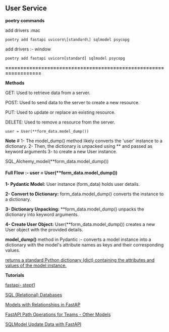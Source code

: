 ## User Service 

**poetry commands**

add drivers :mac
```shell
poetry add fastapi uvicorn\[standard\] sqlmodel psycopg 
```

add drivers :- window
```shell
poetry add fastapi uvicorn[standard] sqlmodel psycopg
```

**=================================================================**

**Methods**

GET: Used to retrieve data from a server.

POST: Used to send data to the server to create a new resource.

PUT: Used to update or replace an existing resource.

DELETE: Used to remove a resource from the server.


```shell
user = User(**form_data.model_dump())
```
**Note** # 1- The model_dump() method likely converts the 'user' instance to a dictionary. 2- Then, the dictionary is unpacked using ** and passed as keyword arguments 3- to create a new User instance.


SQL_Alchemy_model(**form_data.model_dump())
#### Full Flow :- user = User(**form_data.model_dump())
**1- Pydantic Model:** User instance (form_data) holds user details.

**2- Convert to Dictionary:** form_data.model_dump() converts the instance to a dictionary.

**3- Dictionary Unpacking:** **form_data.model_dump() unpacks the dictionary into keyword arguments.

**4- Create User Object:** User(**form_data.model_dump()) creates a new User object with the provided details.

**model_dump()** method in Pydantic :- converts a model instance into a dictionary with the model's attribute names as keys and their corresponding values.

[returns a standard Python dictionary (dict) containing the attributes and values of the model instance.](https://stackoverflow.com/questions/77476105/can-pydantic-model-dump-return-exact-type)

**Tutorials**

[fastapi- stept1](https://fastapi.tiangolo.com/tutorial/first-steps/)

[SQL (Relational) Databases](https://fastapi.tiangolo.com/tutorial/sql-databases/)

[Models with Relationships in FastAP](https://sqlmodel.tiangolo.com/tutorial/fastapi/relationships/#why-arent-we-getting-more-data)

[FastAPI Path Operations for Teams - Other Models](https://sqlmodel.tiangolo.com/tutorial/fastapi/teams/#path-operations-for-teams)

[SQLModel Update Data with FastAPI](https://sqlmodel.tiangolo.com/tutorial/fastapi/update/#create-the-update-path-operation)
